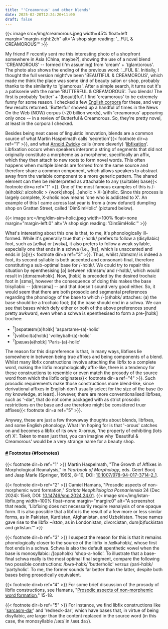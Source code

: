```yaml
---
title: "'Creamorous' and other blends"
date: 2025-02-20T12:24:20+11:00
draft: false
---
```


{{< image src=/img/creamorous.jpeg width=45% float=left margin="margin-right:2ch" alt="A shop sign reading: '...FUL & CREAMOROUS'" >}}

My friend F recently sent me this interesting photo of a shopfront somewhere in Asia (China, maybe?), showing the use of a novel blend 'CREAMOROUS' -- formed (I'm assuming) from 'cream' + '(glam)orous'. The photo also shows the ending of the previous word: '...FUL &'. Initially, I thought the full version might've been 'BEAUTIFUL & CREAMOROUS', which made me think the place was some kind of beauty salon or shop, probably thanks to the similarity to 'glamorous'. After a simple search, it turns out it's a patisserie with the name 'BUTTERFUL & CREAMOROUS'. Two blends! The first is probably 'butter' + '(beauti)ful'. I find 'creamorous' to be extremely funny for some reason. I checked a few [English corpora](www.english-corpora.org) for these, and very few results returned. 'Butterful' showed up a handful of times in the News On the Web (NOW) corpus (~20 billion words), with 'creamorous' appearing only once -- in a review of Butterful & Creamorous. So, they're pretty novel, at least in the corpora I checked.

Besides being neat cases of linguistic innovation, blends are a common source of what Martin Haspelmath calls 'secretion'{{< footnote dir=a ref="1" >}}, and what [Arnold Zwicky](https://arnoldzwicky.org/2011/05/27/portmanteau-spawns-libfix/) calls (more cleverly) '[libfixation](https://arnoldzwicky.org/2011/06/11/inventory-of-libfix-postings/)'. Libfixation occurs when speakers interpret a string of segments that did not originally constitute a morpheme as a morpheme, specifically an affix, which they then attach to new roots to form novel words. This often happens when multiple blends are formed from the same source and therefore share a common component, which allows speakers to abstract away from the variable component to a more generic pattern. The shared element can then be reinterpreted as attachable to any (suitable) base{{< footnote dir=a ref="1" >}}. One of the most famous examples of this is /-(ə)hɔlɪk/: alcoholic > {work|shop|...}aholic > X-(a)holic. Since this process is largely complete, X-aholic now means 'one who is addicted to X'. An example of this I came across last year is from a (now defunct) dumpling shop on Grattan Street, called 'DimSimHolic' (pictured below). 

{{< image src=/img/dim-sim-holic.jpeg width=100% float=none margin="margin-left:0" alt="A shop sign reading: 'DimSimHolic'" >}}

What's interesting about this one is that, to me, it's phonologically ill-formed. While it's generally true that /-hɔlɪk/ prefers to follow a (disyllabic) foot, such as [ælkə] or [wɜkə], it also prefers to follow a weak syllable, especially one that ends in a schwa (i.e., [kɛ], which is unaccented and ends in [ə]){{< footnote dir=a ref="3" >}}. Thus, whilst /dɪmsɪm/ is indeed a foot, its second syllable is both accented and consonant-final, therefore constituting a sub-optimal base for /-hɔlɪk/. We could try to repair this situation by epenthesising [ə] between /dɪmsɪm/ and /-hɔlɪk/, which would result in [dɪmsɪməhɔlɪk]. Now, [hɔlɪk] is preceded by the desired trochaic foot in [sɪmə], however the consequence of doing this makes the base trisyllabic -- [dɪmsɪmə] -- and that doesn't sound very good either. So, it would seem that there are both prosodic and segmental preferences regarding the phonology of the base to which /-(ə)hɔlɪk/ attaches: (a) the base should be a trochaic foot; (b) the base should end in a schwa. We can see that bases which defy either or both of the above preferences sound pretty awkward, even when a schwa is epenthesised to form a pre-[hɔlɪk] trochee:

- <sup>?</sup>[əspatæɪm(ə)hɔlɪk] 'aspartame-(a)-holic'
- <sup>?</sup>[vɔliboːl(ə)hɔlɪk] 'volleyball-(a)-holic'
- <sup>?</sup>[pæɹəs(ə)hɔlɪk] 'Paris-(a)-holic'

The reason for this dispreference is that, in many ways, libfixes lie somewhere in between being true affixes and being components of a blend. Whilst many libfix constructions involve attaching the libfix to a complete word, making the libfix morphologically affix-like, there is a tendency for these constructions to resemble or even match the prosody of the source word from which the libfix originates{{< footnote dir=a ref="4" >}}. Such prosodic requirements make those constructions more blend-like, since derivational affixes in English don't usually select for the size of the base (to my knowledge, at least). However, there are more conventionalised libfixes, such as '-dar', that do not come packaged with as strict prosodic restrictions on the base and are therefore might be considered truer affixes{{< footnote dir=a ref="5" >}}.

Anyway, these are just a few throwaway thoughts about blends, libfixes, and some English phonology. What I'm hoping for is that '-orous' catches on and becomes a libfix of its own: X-orous, 'the property of exhibiting (lots of) X'. Taken to mean just that, you can imagine why 'Beautiful & Creamorous' would be a very strange name for a beauty shop.



#### <a href="#footnotes">#</a> Footnotes {#footnotes}

{{< footnote dir=b ref="1" >}} Martin Haspelmath, "The Growth of Affixes in Morphological Reanalysis," in *Yearbook of Morphology*, eds. Geert Booij and Jaap Marle (Springer, 1995), 8-10, DOI: [10.1007/978-94-017-3714-2_1](https://doi.org/10.1007/978-94-017-3714-2_1).

{{< footnote dir=b ref="2" >}} Camiel Hamans, "Prosodic aspects of non-morphemic word formation," *Scripta Neophilologica Posnaniensia* 24 (Dec 2024): 15n8, DOI: [10.14746/snp.2024.24.01](https://doi.org/10.14746/snp.2024.24.01). <span>{{< image src=/img/istan-libfix.png width=100% float=none margin="margin:0" alt="A screenshot that reads, 'Libfixing does not necessarily require reanalysis of one opaque form. It is also possible that a libfix is the result of a few more or less similar forms, as in Pakistan, Kurdistan, Afghanistan, and Uzbekistan. These names gave rise to the libfix <em>‒istan</em>, as in Londonistan, divorcistan, dum(b)fuckistan and girlistan.'" >}}</span>

{{< footnote dir=b ref="3" >}} I suspect the reason for this is that it remains phonologically closer to the source of the libfix in /ælkəhɔlɪk/, whose first foot ends in a schwa. Schwa is also the default epenthetic vowel when the base is monosyllabic: /ʃɔpəhɔlɪk/ 'shop-a-holic'. To illustrate that a base-final schwa really is the most optimal final segment, compare the following two possible constructions: /bʌɾə-hɔlɪk/ 'butterholic' *versus* /paɾi-hɔlɪk/ 'partyholic'. To me, the former sounds far better than the latter, despite both bases being prosodically equivalent. 

{{< footnote dir=b ref="4" >}} For some brief discussion of the prosody of libfix constructions, see Hamans, "[Prosodic aspects of non-morphemic word formation](#footnote-1)," 15-18.

{{< footnote dir=b ref="5" >}} For instance, we find libfix constructions like '[sarcasm-dar](https://arnoldzwicky.org/2011/05/27/portmanteau-spawns-libfix/)' and 'redneck-dar', which have bases that, in virtue of being disyllabic, are larger than the content replaced in the source word (in this case, the monosyllable /ɹæɪ/ in /ɹæɪ.daː/). 

